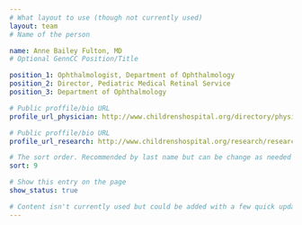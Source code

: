 ```yaml
---
# What layout to use (though not currently used)
layout: team
# Name of the person

name: Anne Bailey Fulton, MD
# Optional GennCC Position/Title

position_1: Ophthalmologist, Department of Ophthalmology
position_2: Director, Pediatric Medical Retinal Service
position_3: Department of Ophthalmology

# Public proffile/bio URL
profile_url_physician: http://www.childrenshospital.org/directory/physicians/f/anne-fulton

# Public proffile/bio URL
profile_url_research: http://www.childrenshospital.org/research/researchers/f/anne-fulton

# The sort order. Recommended by last name but can be change as needed
sort: 9

# Show this entry on the page
show_status: true

# Content isn't currently used but could be added with a few quick updates if needed to allow for bios
---
```

